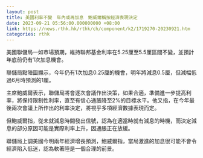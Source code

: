 ```yaml
---
layout: post
title: 美國利率不變　年內或再加息　鮑威爾稱按經濟表現決定
date: 2023-09-21 05:56:00.000000000 +08:00
link: https://news.rthk.hk/rthk/ch/component/k2/1719270-20230921.htm
categories: rthk
---
```


美國聯儲局一如市場預期，維持聯邦基金利率在5.25厘至5.5厘區間不變，並預計年底前仍有1次加息機會。

聯儲局點陣圖顯示，今年仍有1次加息0.25厘的機會，明年將減息0.5厘，但減幅低過6月時預測的1厘。

主席鮑威爾表示，聯儲局將會逐次會議作出決策，如果合適，準備進一步提高利率，將保持限制性利率，直至有信心通脹降至2%的目標水平。他又指，在今年最後兩次會議上所作出的利率決定，將視乎多項經濟數據表現而定。

但鮑威爾指，從未就減息時間發出信號，認為在適當時就有減息的時機，而決定減息的部分原因可能是實際利率上升，因通脹正在放緩。

聯儲局上調美國今明兩年經濟增長預測，鮑威爾指，當局激進的加息很可能不會令經濟陷入低迷，認為軟著陸是一個合理的前景。
